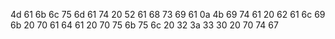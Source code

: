 4d 61 6b 6c 75 6d 61 74 20 52 61 68 73 69 61 0a 4b 69 74 61 20 62 61 6c 69 6b 20 70 61 64 61 20 70 75 6b 75 6c 20 32 3a 33 30 20 70 74 67
